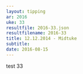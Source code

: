 ```yaml
---
layout: tipping
ar: 2016
uke: 33
resultfile: 2016-33.json
resultfilename: 2016-33
title: 12.12.2014 - Midtuke
subtitle:
date: 2016-08-15
---
```

test 33
